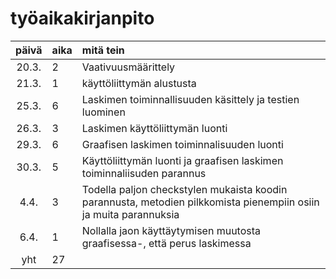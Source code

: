 
# työaikakirjanpito
| päivä | aika | mitä tein  |
| :----:|:-----| :-----|
| 20.3. | 2    | Vaativuusmäärittely|
| 21.3. | 1    | käyttöliittymän alustusta |
| 25.3. | 6    | Laskimen toiminnallisuuden käsittely ja testien luominen |
| 26.3. | 3    | Laskimen käyttöliittymän luonti |
| 29.3. | 6    | Graafisen laskimen toiminnalisuuden luonti |
| 30.3. | 5    | Käyttöliittymän luonti ja graafisen laskimen toiminnaliisuden parannus|
| 4.4.  | 3    | Todella paljon checkstylen mukaista koodin parannusta, metodien pilkkomista pienempiin osiin ja  muita parannuksia|
| 6.4. | 1     | Nollalla jaon käyttäytymisen muutosta graafisessa-, että perus laskimessa|
| yht   | 27   |
